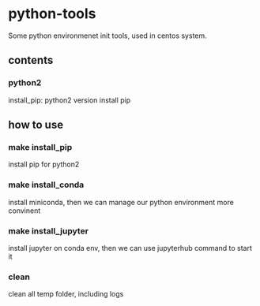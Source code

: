 # python-tools
Some python environmenet init tools, used in centos system.


## contents
### python2
install_pip: python2 version install pip

## how to use
### make install_pip
install pip for python2

### make install_conda
install miniconda, then we can manage our python environment more convinent

### make install_jupyter
install jupyter on conda env, then we can use jupyterhub command to start it

### clean
clean all temp folder, including logs
